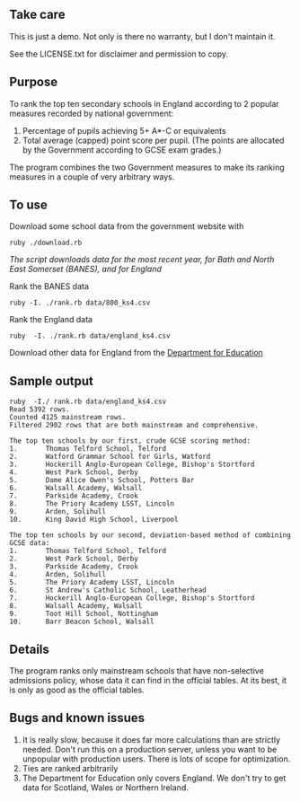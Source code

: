 ## Take care

This is just a demo. Not only is there no warranty, but I don't
maintain it.

See the LICENSE.txt for disclaimer and permission to copy.

## Purpose

To rank the top ten secondary schools in England according to 2
popular measures recorded by national government:
1. Percentage of pupils achieving 5+ A*-C or equivalents
2. Total average (capped) point score per pupil. (The points are allocated by the Government according to GCSE exam grades.)

The program combines the two Government measures to make its ranking
measures in a couple of very arbitrary ways.

## To use

Download some school data from the government website with

    ruby ./download.rb

_The script downloads data for the most recent year, for Bath and
North East Somerset (BANES), and for England_

Rank the BANES data

    ruby -I. ./rank.rb data/800_ks4.csv

Rank the England data

    ruby  -I. ./rank.rb data/england_ks4.csv

Download other data for England from the [Department for Education](http://www.education.gov.uk/schools/performance/2013/download_data.html)

## Sample output
```
ruby  -I./ rank.rb data/england_ks4.csv
Read 5392 rows.
Counted 4125 mainstream rows.
Filtered 2902 rows that are both mainstream and comprehensive.

The top ten schools by our first, crude GCSE scoring method:
1.       Thomas Telford School, Telford
2.       Watford Grammar School for Girls, Watford
3.       Hockerill Anglo-European College, Bishop's Stortford
4.       West Park School, Derby
5.       Dame Alice Owen's School, Potters Bar
6.       Walsall Academy, Walsall
7.       Parkside Academy, Crook
8.       The Priory Academy LSST, Lincoln
9.       Arden, Solihull
10.      King David High School, Liverpool

The top ten schools by our second, deviation-based method of combining GCSE data:
1.       Thomas Telford School, Telford
2.       West Park School, Derby
3.       Parkside Academy, Crook
4.       Arden, Solihull
5.       The Priory Academy LSST, Lincoln
6.       St Andrew's Catholic School, Leatherhead
7.       Hockerill Anglo-European College, Bishop's Stortford
8.       Walsall Academy, Walsall
9.       Toot Hill School, Nottingham
10.      Barr Beacon School, Walsall
```
## Details

The program ranks only mainstream schools that have non-selective admissions policy, whose data it can find in the official tables. At its best, it is only as good as the official tables.

## Bugs and known issues

1. It is really slow, because it does far more calculations than are
   strictly needed. Don't run this on a production server, unless you
   want to be unpopular with production users. There is lots of scope
   for optimization.
2. Ties are ranked arbitrarily
3. The Department for Education only covers England. We don't try to
   get data for Scotland, Wales or Northern Ireland.
